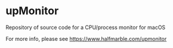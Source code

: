 # upMonitor

Repository of source code for a CPU/process monitor for macOS

For more info, please see https://www.halfmarble.com/upmonitor

